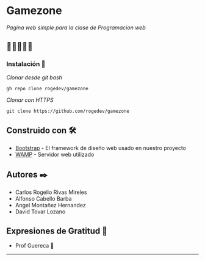 # Gamezone

_Pagina web simple para la clase de Programacion web_

##  🚀🚀🚀🚀🚀


### Instalación 🔧

_Clonar desde git bash_

```
gh repo clone rogedev/gamezone
```

_Clonar con HTTPS_

```
git clone https://github.com/rogedev/gamezone
```

## Construido con 🛠️

* [Bootstrap](https://getbootstrap.com/) - El framework de diseño web usado en nuestro proyecto
* [WAMP](https://www.wampserver.com/en/) - Servidor web utilizado


## Autores ✒️


* Carlos Rogelio Rivas Mireles
* Alfonso Cabello Barba
* Angel Montañez Hernandez
* David Tovar Lozano

## Expresiones de Gratitud 🎁

* Prof Guereca 📢
---

